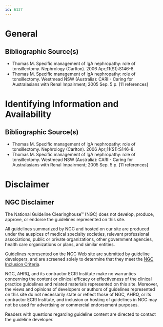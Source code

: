 ```yaml
---
id: 6137
---
```


# General

## Bibliographic Source(s)

- Thomas M. Specific management of IgA nephropathy: role of tonsillectomy. Nephrology (Carlton). 2006 Apr;11(S1):S146-8.
- Thomas M. Specific management of IgA nephropathy: role of tonsillectomy. Westmead NSW (Australia): CARI - Caring for Australasians with Renal Impairment; 2005 Sep. 5 p. [11 references]

# Identifying Information and Availability

## Bibliographic Source(s)

- Thomas M. Specific management of IgA nephropathy: role of tonsillectomy. Nephrology (Carlton). 2006 Apr;11(S1):S146-8.
- Thomas M. Specific management of IgA nephropathy: role of tonsillectomy. Westmead NSW (Australia): CARI - Caring for Australasians with Renal Impairment; 2005 Sep. 5 p. [11 references]

# Disclaimer

## NGC Disclaimer

The National Guideline Clearinghouse™ (NGC) does not develop, produce, approve, or endorse the guidelines represented on this site.

All guidelines summarized by NGC and hosted on our site are produced under the auspices of medical specialty societies, relevant professional associations, public or private organizations, other government agencies, health care organizations or plans, and similar entities.

Guidelines represented on the NGC Web site are submitted by guideline developers, and are screened solely to determine that they meet the [NGC Inclusion Criteria](/help-and-about/summaries/inclusion-criteria).

NGC, AHRQ, and its contractor ECRI Institute make no warranties concerning the content or clinical efficacy or effectiveness of the clinical practice guidelines and related materials represented on this site. Moreover, the views and opinions of developers or authors of guidelines represented on this site do not necessarily state or reflect those of NGC, AHRQ, or its contractor ECRI Institute, and inclusion or hosting of guidelines in NGC may not be used for advertising or commercial endorsement purposes.

Readers with questions regarding guideline content are directed to contact the guideline developer.

